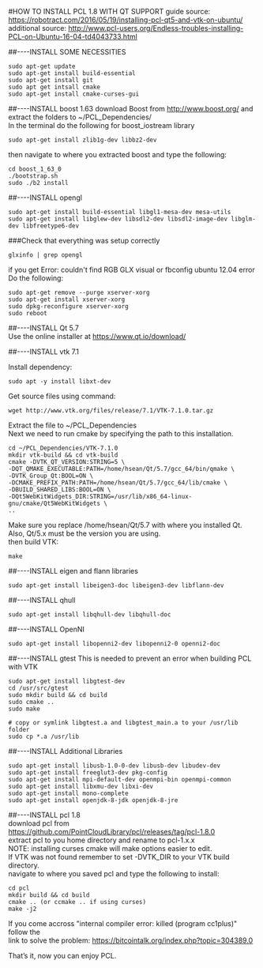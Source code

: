 #HOW TO INSTALL PCL 1.8 WITH QT SUPPORT
guide source: https://robotract.com/2016/05/19/installing-pcl-qt5-and-vtk-on-ubuntu/  
additional source: http://www.pcl-users.org/Endless-troubles-installing-PCL-on-Ubuntu-16-04-td4043733.html 

##----INSTALL SOME NECESSITIES
```
sudo apt-get update
sudo apt-get install build-essential
sudo apt-get install git
sudo apt get intsall cmake
sudo apt-get install cmake-curses-gui 
```

##----INSTALL boost 1.63
download Boost from http://www.boost.org/ and extract the folders to ~/PCL_Dependencies/   
In the terminal do the following for boost_iostream library   
```
sudo apt-get install zlib1g-dev libbz2-dev
```
then navigate to where you extracted boost and type the following:   
```
cd boost_1_63_0
./bootstrap.sh
sudo ./b2 install
```
##----INSTALL opengl   
```
sudo apt-get install build-essential libgl1-mesa-dev mesa-utils
sudo apt-get install libglew-dev libsdl2-dev libsdl2-image-dev libglm-dev libfreetype6-dev
```
###Check that everything was setup correctly 
```
glxinfo | grep opengl
```
if you get Error: couldn't find RGB GLX visual or fbconfig ubuntu 12.04 error   
Do the following:   
```
sudo apt-get remove --purge xserver-xorg
sudo apt-get install xserver-xorg
sudo dpkg-reconfigure xserver-xorg
sudo reboot
```
##----INSTALL Qt 5.7   
Use the online installer at https://www.qt.io/download/  



##----INSTALL vtk 7.1   

Install dependency:     
```
sudo apt -y install libxt-dev
```
Get source files using command:
```
wget http://www.vtk.org/files/release/7.1/VTK-7.1.0.tar.gz
```
Extract the file to ~/PCL_Dependencies   
Next we need to run cmake by specifying the path to this installation.   
```
cd ~/PCL_Dependencies/VTK-7.1.0   
mkdir vtk-build && cd vtk-build
cmake -DVTK_QT_VERSION:STRING=5 \
-DQT_QMAKE_EXECUTABLE:PATH=/home/hsean/Qt/5.7/gcc_64/bin/qmake \
-DVTK_Group_Qt:BOOL=ON \
-DCMAKE_PREFIX_PATH:PATH=/home/hsean/Qt/5.7/gcc_64/lib/cmake \
-DBUILD_SHARED_LIBS:BOOL=ON \
-DQt5WebKitWidgets_DIR:STRING=/usr/lib/x86_64-linux-gnu/cmake/Qt5WebKitWidgets \
.. 
```
Make sure you replace /home/hsean/Qt/5.7 with where you installed Qt.    
Also, Qt/5.x must be the version you are using.   
then build VTK:
```
make 
```
##----INSTALL eigen and flann libraries   
```
sudo apt-get install libeigen3-doc libeigen3-dev libflann-dev
```
##----INSTALL qhull   
```
sudo apt-get install libqhull-dev libqhull-doc
```
##----INSTALL OpenNI   
```
sudo apt-get install libopenni2-dev libopenni2-0 openni2-doc
```
##----INSTALL gtest
This is needed to prevent an error when building PCL with VTK  
```
sudo apt-get install libgtest-dev
cd /usr/src/gtest
sudo mkdir build && cd build
sudo cmake ..
sudo make

# copy or symlink libgtest.a and libgtest_main.a to your /usr/lib folder
sudo cp *.a /usr/lib
```
##----INSTALL Additional Libraries 
```
sudo apt-get install libusb-1.0-0-dev libusb-dev libudev-dev   
sudo apt-get install freeglut3-dev pkg-config 
sudo apt-get install mpi-default-dev openmpi-bin openmpi-common
sudo apt-get install libxmu-dev libxi-dev 
sudo apt-get install mono-complete
sudo apt-get install openjdk-8-jdk openjdk-8-jre
```
##----INSTALL pcl 1.8   
download pcl from https://github.com/PointCloudLibrary/pcl/releases/tag/pcl-1.8.0   
extract pcl to you home directory and rename to pcl-1.x.x   
NOTE: installing curses cmake will make options easier to edit.   
      If VTK was not found remember to set -DVTK_DIR to your VTK build directory.    
navigate to where you saved pcl and type the following to install:  
```
cd pcl
mkdir build && cd build
cmake .. (or ccmake .. if using curses)
make -j2
```
If you come accross "internal compiler error: killed (program cc1plus)" follow the   
link to solve the problem: https://bitcointalk.org/index.php?topic=304389.0  

That’s it, now you can enjoy PCL.   
